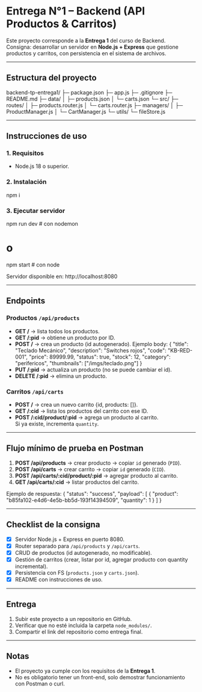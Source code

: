 # Entrega N°1 – Backend (API Productos & Carritos)

Este proyecto corresponde a la **Entrega 1** del curso de Backend.  
Consigna: desarrollar un servidor en **Node.js + Express** que gestione productos y carritos, con persistencia en el sistema de archivos.

---

## Estructura del proyecto
backend-tp-entrega1/
├─ package.json
├─ app.js
├─ .gitignore
├─ README.md
├─ data/
│  ├─ products.json
│  └─ carts.json
└─ src/
   ├─ routes/
   │  ├─ products.router.js
   │  └─ carts.router.js
   ├─ managers/
   │  ├─ ProductManager.js
   │  └─ CartManager.js
   └─ utils/
      └─ fileStore.js

---

## Instrucciones de uso

### 1. Requisitos
- Node.js 18 o superior.

### 2. Instalación
npm i

### 3. Ejecutar servidor
npm run dev   # con nodemon
# o
npm start     # con node

Servidor disponible en: http://localhost:8080

---

## Endpoints

### Productos `/api/products`
- **GET /** → lista todos los productos.
- **GET /:pid** → obtiene un producto por ID.
- **POST /** → crea un producto (id autogenerado). Ejemplo body:
{
  "title": "Teclado Mecánico",
  "description": "Switches rojos",
  "code": "KB-RED-001",
  "price": 89999.99,
  "status": true,
  "stock": 12,
  "category": "perifericos",
  "thumbnails": ["/imgs/teclado.png"]
}
- **PUT /:pid** → actualiza un producto (no se puede cambiar el id).
- **DELETE /:pid** → elimina un producto.

### Carritos `/api/carts`
- **POST /** → crea un nuevo carrito {id, products: []}.
- **GET /:cid** → lista los productos del carrito con ese ID.
- **POST /:cid/product/:pid** → agrega un producto al carrito.  
  Si ya existe, incrementa `quantity`.

---

## Flujo mínimo de prueba en Postman

1. **POST /api/products** → crear producto → copiar `id` generado (`PID`).
2. **POST /api/carts** → crear carrito → copiar `id` generado (`CID`).
3. **POST /api/carts/:cid/product/:pid** → agregar producto al carrito.
4. **GET /api/carts/:cid** → listar productos del carrito.

Ejemplo de respuesta:
{
  "status": "success",
  "payload": [
    {
      "product": "b85fa102-e4d6-4e5b-bb5d-193f14394509",
      "quantity": 1
    }
  ]
}

---

## Checklist de la consigna
- [x] Servidor Node.js + Express en puerto 8080.
- [x] Router separado para `/api/products` y `/api/carts`.
- [x] CRUD de productos (id autogenerado, no modificable).
- [x] Gestión de carritos (crear, listar por id, agregar producto con quantity incremental).
- [x] Persistencia con FS (`products.json` y `carts.json`).
- [x] README con instrucciones de uso.

---

## Entrega
1. Subir este proyecto a un repositorio en GitHub.
2. Verificar que no esté incluida la carpeta `node_modules/`.
3. Compartir el link del repositorio como entrega final.

---

## Notas
- El proyecto ya cumple con los requisitos de la **Entrega 1**.
- No es obligatorio tener un front-end, solo demostrar funcionamiento con Postman o curl.
